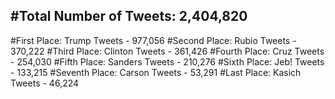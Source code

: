 #Total Number of Tweets: 2,404,820 
---
#First Place: Trump Tweets - 977,056
#Second Place: Rubio Tweets - 370,222
#Third Place: Clinton Tweets - 361,426
#Fourth Place: Cruz Tweets - 254,030
#Fifth Place: Sanders Tweets - 210,276
#Sixth Place: Jeb! Tweets - 133,215
#Seventh Place: Carson Tweets - 53,291
#Last Place: Kasich Tweets - 46,224
